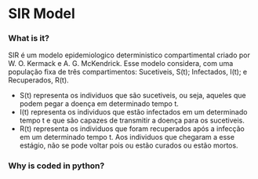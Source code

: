 # SIR Model

### What is it?
SIR é um modelo epidemiologico deterministico compartimental criado por W. O. Kermack e A. G. McKendrick. Esse modelo considera, com uma população fixa de três compartimentos: Sucetiveis, S(t); Infectados, I(t); e Recuperados, R(t).

* S(t) representa os individuos que são sucetiveis, ou seja, aqueles que podem pegar a doença em determinado tempo t.
* I(t) representa os individuos que estão infectados em um determinado tempo t e que são capazes de transmitir a doença para os sucetiveis.
* R(t) representa os individuos que foram recuperados após a infecção em um determinado tempo t. Aos individuos que chegaram a esse estágio, não se pode voltar pois ou estão curados ou estão mortos.

### Why is coded in python?
